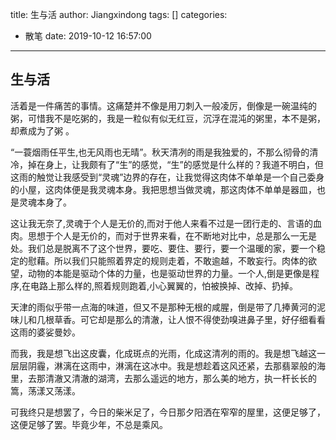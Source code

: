 title: 生与活
author: Jiangxindong
tags: []
categories:
  - 散笔
date: 2019-10-12 16:57:00
---
## 生与活
活着是一件痛苦的事情。这痛楚并不像是用刀刺入一般凌厉，倒像是一碗温纯的粥，可惜我不是吃粥的，我是一粒似有似无红豆，沉浮在混沌的粥里，本不是粥，却煮成为了粥 。

“一蓑烟雨任平生,也无风雨也无晴”。秋天清冽的雨是我独爱的，不那么彻骨的清冷，掉在身上，让我颇有了“生”的感觉，“生”的感觉是什么样的？我道不明白，但这雨的触觉让我感受到“灵魂”边界的存在，让我觉得这肉体不单单是一个自己委身的小屋，这肉体便是我灵魂本身。我把思想当做灵魂，那这肉体不单单是器皿，也是灵魂本身了。

这让我无奈了,灵魂于个人是无价的,而对于他人来看不过是一团行走的、言语的血肉。思想于个人是无价的，而对于世界来看，在不断地对比中，总是那么一无是处。我们总是脱离不了这个世界，要吃、要住、要行，要一个温暖的家，要一个稳定的慰藉。所以我们只能照着界定的规则走着，不敢逾越，不敢妄行。肉体的欲望，动物的本能是驱动个体的力量，也是驱动世界的力量。一个人,倒是更像是程序,在电路上那么样的,照着规则跑着,小心翼翼的，怕被换掉、改掉、扔掉。

天津的雨似乎带一点海的味道，但又不是那种无根的咸腥，倒是带了几捧黄河的泥味儿和几根草香。可它却是那么的清澈，让人恨不得使劲嗅进鼻子里，好仔细看看这雨的婆娑曼妙。

而我，我是想飞出这皮囊，化成斑点的光雨，化成这清冽的雨的。我是想飞越这一层层阴霾，淋漓在这雨中，淋漓在这冰中。我是想趁着这风还紧，去那翡翠般的海里，去那清澈又清澈的湖湾，去那么遥远的地方，那么美的地方，执一杆长长的篙，荡漾又荡漾。

可我终只是想罢了，今日的柴米足了，今日那夕阳洒在窄窄的屋里，这便足够了，这便足够了罢。毕竟少年，不总是乘风。